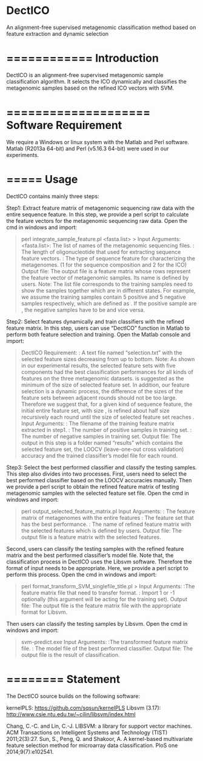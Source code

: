 # DectICO
An alignment-free supervised metagenomic classification method based on feature extraction and dynamic selection

============
Introduction
============

DectICO is an alignment-free supervised metagenomic sample classification algorithm. It selects the ICO dynamically and classifies the metagenomic samples based on the refined ICO vectors with SVM.

====================
Software Requirement
====================

We require a Windows or linux system with the Matlab and Perl software. Matlab (R2013a 64-bit) and Perl (v5.16.3 64-bit) were used in our experiments.

=====
Usage
=====

DectICO contains mainly three steps:

Step1: Extract feature matrix of metagenomic sequencing raw data with the entire sequence feature.
In this step, we provide a perl script to calculate the feature vectors for the metagenomic sequencing raw data. Open the cmd in windows and import:
>perl integrate_sample_feature.pl  <fasta.list>  <k-mer>  <feature type>  >  <output>
Input Arguments:
<fasta.list>: The list of names of the metagenomic sequencing files. 
<k-mer>: The length of oligonucleotide that used for extracting sequence feature vectors.
<feature type>: The type of sequence feature for characterizing the metagenomes. (1 for the sequence composition and 2 for the ICO) 
Output file:
The output file is a feature matrix whose rows represent the feature vector of metagenomic samples. Its name is defined by users.
Note: The list file corresponds to the training samples need to show the samples together which are in different states. For example, we assume the training samples contain 5 positive and 5 negative samples respectively, which are defined as . If the positive sample are  , the negative samples have to be   and vice versa.

Step2: Select features dynamically and train classifiers with the refined feature matrix.
In this step, users can use “DectICO” function in Matlab to perform both feature selection and training. Open the Matlab console and import:
>DectICO
Requirement:
<feature selected ladder file>: A text file named “selection.txt” with the selected feature sizes decreasing from up to bottom. 
Note: As shown in our experimental results, the selected feature sets with five components had the best classification performances for all kinds of features on the three metagenomic datasets.   is suggested as the minimum of the size of selected feature set. In addition, our feature selection is a dynamic process, the difference of the sizes of the feature sets between adjacent rounds should not be too large. Therefore we suggest that, for a given kind of sequence feature, the initial entire feature set, with size  ,  is refined about half size recursively each round until the size of selected feature set reaches  .
Input Arguments:
<the filename of the training feature maxtrix>: The filename of the training feature matrix extracted in step1.
<the number of positive samples>: The number of positive samples in training set.
<the number of negative samples>: The number of negative samples in training set.
Output file:
The output in this step is a folder named “results” which contains the selected feature set, the LOOCV (leave-one-out cross validation) accuracy and the trained classifier’s model file for each round.

Step3: Select the best performed classifier and classify the testing samples.
This step also divides into two processes. First, users need to select the best performed classifier based on the LOOCV accuracies manually. Then we provide a perl script to obtain the refined feature matrix of testing metagenomic samples with the selected feature set file. Open the cmd in windows and import:
>perl output_selected_feature_matrix.pl  <feature matrix>  <features selected>  <output>
Input Arguments:
<feature matrix>: The feature matrix of metagenomes with the entire features
<features selected>: The feature set that has the best performance.
<output>: The name of refined feature matrix with the selected features which is defined by users.
Output file:
The output file is a feature matrix with the selected features.

Second, users can classify the testing samples with the refined feature matrix and the best performed classifier’s model file. 
Note that, the classification process in DectICO uses the Libsvm software. Therefore the format of input needs to be appropriate. Here, we provide a perl script to perform this process. Open the cmd in windows and import:
>perl format_transform_SVM_singlefile_title.pl <testing file>  <parameter>  >  <output>
Input Arguments:
<testing file>:The feature matrix file that need to transfer format.
<parameter>: Import 1 or -1 optionally (this argument will be acting for the training set).
Output file:
The output file is the feature matrix file with the appropriate format for Libsvm.

Then users can classify the testing samples by Libsvm. Open the cmd in windows and import:
> svm-predict.exe  <transformed file>  <model file>  <output>
Input Arguments:
<transformed file>:The transformed feature matrix file.
<model file>: The model file of the best performed classifier.
Output file:
The output file is the result of classification.


========
Statement
========
The DectICO source builds on the following software:

kernelPLS: https://github.com/sqsun/kernelPLS
Libsvm (3.17): http://www.csie.ntu.edu.tw/~cjlin/libsvm/index.html

Chang, C.-C. and Lin, C.-J. LIBSVM: a library for support vector machines. ACM Transactions on Intelligent Systems and Technology (TIST) 2011;2(3):27.
Sun, S., Peng, Q. and Shakoor, A. A kernel-based multivariate feature selection method for microarray data classification. PloS one 2014;9(7):e102541.


